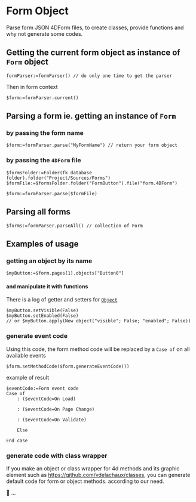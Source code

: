 # Form Object

Parse form JSON 4DForm files, to create classes, provide functions and why not generate some codes.

## Getting the current form object as instance of `Form` object


```4d
formParser:=formParser() // do only one time to get the parser
```

Then in form context

```4d
$form:=formParser.current()
```

## Parsing a form ie. getting an instance of `Form`

### by passing the form name

```4d
$form:=formParser.parse("MyFormName") // return your form object
```

### by passing the `4DForm` file

```4d
$formsFolder:=Folder(fk database folder).folder("Project/Sources/Forms")
$formFile:=$formsFolder.folder("FormButton").file("form.4DForm")

$form:=formParser.parse($formFile)
```

## Parsing all forms

```4d
$forms:=formParser.parseAll() // collection of Form
```

## Examples of usage

### getting an object by its name

```4d
$myButton:=$form.pages[1].objects["Button0"]
```

#### and manipulate it with functions

There is a log of getter and setters for [`Object`](Project/Sources/Classes/Object.4dm)

```4d
$myButton.setVisible(False)
$myButton.setEnabled(False)
// or $myButton.apply(New object("visible"; False; "enabled"; False))
```

### generate event code

Using this code, the form method code will be replaced by a `Case of` on all available events

```4d
$form.setMethodCode($form.generateEventCode())
```

example of result

```4d
$eventCode:=Form event code
Case of 
	: ($eventCode=On Load)
		
	: ($eventCode=On Page Change)
		
	: ($eventCode=On Validate)

	Else 
		
End case 

```

### generate code with class wrapper

If you make an object or class wrapper for 4d methods and its graphic element such as https://github.com/vdelachaux/classes, you can generate default code for form or object methods. according to our need.

🚧 ...
